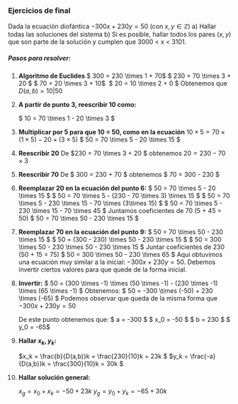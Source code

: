 <!-- ### 4.4. Ecuaciones diofánticas

1. Analizar para qué valores de $n \in \mathbb{Z}$ las siguientes ecuaciones tienen solución en $\mathbb{Z} ^2$.
a. $15x+4y = n$
b. $15x−5y = n$
c. $12x+3y = 3n$$12x+3y = 3n$

2. Resolver las siguientes ecuaciones diofánticas:
    a. $525x+100y = 50$ 
    b. $66x+550y = −88$
    c. $−175x+12y = 20$
    d. $129x−27y = 21$
    e. $131x+27y = 18$ -->

### Ejercicios de final
Dada la ecuación diofántica $-300x + 230y = 50$ (con $x,y ∈ \mathbb{Z}$)
    a) Hallar todas las soluciones del sistema
    b) Si es posible, hallar todos los pares $(x, y)$ que son parte de la solución y cumplen que 3000 < x < 3101.

##### Pasos para resolver:
1. __Algoritmo de Euclides__
    $ 300 = 230 \times 1 + 70$
    $ 230 = 70 \times 3 + 20 $
    $ 70 = 20 \times 3 + 10$ 
    $ 20 = 10 \times 2 + 0 $
Obtenemos que $D(a,b) = 10|50$

2. __A partir de punto 3, reescribir 10 como:__

    $ 10 = 70 \times 1 - 20 \times 3 $
3. __Multiplicar por 5 para que 10 = 50, como en la ecuación__
    $10 \times 5 = 70 \times (1 \times 5)- 20 \times (3 \times 5)$
    $ 50 = 70 \times 5 - 20 \times 15 $

4. __Reescribir 20__
    De $230 = 70 \times 3 + 20 $ 
    obtenemos 
    $20 = 230 - 70 \times 3$

5. __Reescribir 70__
    De $ 300 = 230 + 70 $ 
    obtenemos 
    $ 70 = 300 - 230 $

6. __Reemplazar 20 en la ecuación del punto 6:__
    $ 50 = 70 \times 5 - 20 \times 15 $
    $ 50 = 70 \times 5 - (230 - 70 \times 3) \times 15 $
    $ 50 = 70 \times 5 - 230 \times 15 - 70 \times (3\times 15)  $
    $ 50 = 70 \times 5 - 230 \times 15 - 70 \times 45  $
    Juntamos coeficientes de 70 (5 + 45 = 50)
    $ 50 = 70 \times 50 - 230 \times 15   $

7. __Reemplazar 70 en la ecuación del punto 9:__
    $ 50 = 70 \times 50 - 230 \times 15   $
    $ 50 = (300 - 230) \times 50 - 230 \times 15   $
    $ 50 = 300 \times 50 - 230 \times 50 - 230 \times 15   $
    Juntar coeficientes de 230 (50 + 15 = 75)
    $ 50 = 300 \times 50 - 230 \times 65   $
    Aqui obtuvimos una ecuación muy similar a la inicial: $-300x + 230y = 50$.
    Debemos invertir ciertos valores para que quede de la forma inicial.

8. __Invertir:__
    $ 50 = (300 \times -1) \times (50 \times -1) - (230 \times -1) \times (65 \times -1)   $
    Obtenemos:
    $ 50 = -300 \times (-50) + 230 \times (-65) $
    Podemos observar que queda de la misma forma que $-300x + 230y = 50$

    De este punto obtenemos que:
    $ a = -300 $ 
    $ x_0 = -50 $
    $ b = 230 $
    $ y_0 = -65$

9. __Hallar $x_k,y_k$:__

    $x_k = \frac{b}{D(a,b)}k = \frac{230}{10}k = 23k  $
    $y_k = \frac{-a}{D(a,b)}k = \frac{300}{10}k = 30k  $

10. __Hallar solución general:__

    $x_g = x_0 + x_k = -50 + 23k$
    $y_g = y_0 + y_k = -65 + 30k$
